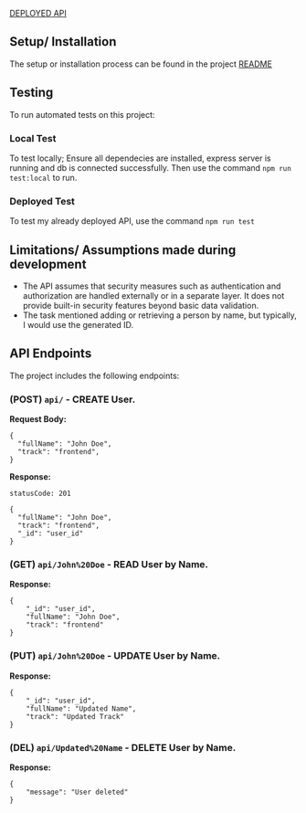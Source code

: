 [DEPLOYED API](https://user-manager-8ybn.onrender.com)

## Setup/ Installation

The setup or installation process can be found in the project [README](https://github.com/davidumoru/user-manager#readme)

## Testing

To run automated tests on this project:

### Local Test
To test locally;
Ensure all dependecies are installed, express server is running and db is connected successfully.
Then use the command `npm run test:local` to run.

### Deployed Test
To test my already deployed API, use the command `npm run test`

## Limitations/ Assumptions made during development

- The API assumes that security measures such as authentication and authorization are handled externally or in a separate layer. It does not provide built-in security features beyond basic data validation.
- The task mentioned adding or retrieving a person by name, but typically, I would use the generated ID.

## API Endpoints

The project includes the following endpoints:

### **(POST)** `api/` - CREATE User.

**Request Body:**
```
{
  "fullName": "John Doe",
  "track": "frontend",
}
```

**Response:**
```
statusCode: 201

{
  "fullName": "John Doe",
  "track": "frontend",
  "_id": "user_id"
}
```

### **(GET)** `api/John%20Doe` - READ User by Name.

**Response:**
```
{
    "_id": "user_id",
    "fullName": "John Doe",
    "track": "frontend"
}
```

### **(PUT)** `api/John%20Doe` - UPDATE User by Name.

**Response:**
```
{
    "_id": "user_id",
    "fullName": "Updated Name",
    "track": "Updated Track"
}
```

### **(DEL)** `api/Updated%20Name` - DELETE User by Name.

**Response:**
```
{
    "message": "User deleted"
}
```
